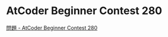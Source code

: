 AtCoder Beginner Contest 280
===

[問題 - AtCoder Beginner Contest 280](https://atcoder.jp/contests/abc280/tasks)
